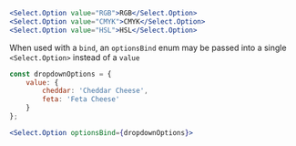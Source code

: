 
```jsx static
<Select.Option value="RGB">RGB</Select.Option>
<Select.Option value="CMYK">CMYK</Select.Option>
<Select.Option value="HSL">HSL</Select.Option>
```

When used with a `bind`, an `optionsBind` enum may be passed into a single `<Select.Option>` instead of a `value`

```jsx static
const dropdownOptions = {
    value: {
        cheddar: 'Cheddar Cheese',
        feta: 'Feta Cheese'
    }
};

<Select.Option optionsBind={dropdownOptions}>
```